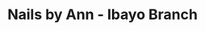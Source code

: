 ---
title: "Nails by Ann - Ibayo Branch"
url: /balanga-city/nails-by-ann-ibayo-branch/
shop: Kosmetik
---